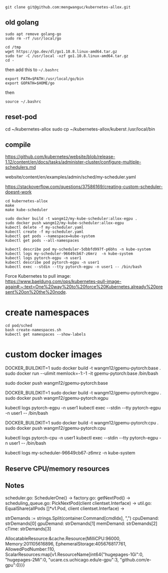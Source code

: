 ```
git clone git@github.com:mengwanguc/kubernetes-allox.git
```

## old golang

```
sudo apt remove golang-go
sudo rm -rf /usr/local/go

cd /tmp
wget https://go.dev/dl/go1.10.8.linux-amd64.tar.gz
sudo tar -C /usr/local -xzf go1.10.8.linux-amd64.tar.gz
cd -
```

then add this to `~/.bashrc`

```
export PATH=$PATH:/usr/local/go/bin
export GOPATH=$HOME/go
```

then 

```
source ~/.bashrc
```

## reset-pod
cd ~/kubernetes-allox
sudo cp ~/kubernetes-allox/kuberst /usr/local/bin


## compile
https://github.com/kubernetes/website/blob/release-1.12/content/en/docs/tasks/administer-cluster/configure-multiple-schedulers.md

website/content/en/examples/admin/sched/my-scheduler.yaml

https://stackoverflow.com/questions/37586169/creating-custom-scheduler-doesnt-work

```
cd kubernetes-allox
make
make kube-scheduler

sudo docker build -t wangm12/my-kube-scheduler:allox-egpu .
sudo docker push wangm12/my-kube-scheduler:allox-egpu
kubectl delete -f my-scheduler.yaml
kubectl create -f my-scheduler.yaml
kubectl get pods --namespace=kube-system
kubectl get pods --all-namespaces
```

```
kubectl describe pod my-scheduler-5dbbfd997f-p6bhs -n kube-system
kubectl logs my-scheduler-96649cb67-z6mrz  -n kube-system
kubectl logs pytorch-egpu -n user1
kubectl describe pod pytorch-egpu -n user1
kubectl exec --stdin --tty pytorch-egpu -n user1 -- /bin/bash
```

Force Kubernetes to pull image: https://www.baeldung.com/ops/kubernetes-pull-image-again#:~:text=One%20way%20to%20force%20Kubernetes,already%20present%20on%20the%20node.


# create namespaces

```
cd pod/sched
bash create-namespaces.sh
kubectl get namespaces --show-labels
```




# custom docker images

DOCKER_BUILDKIT=1 sudo docker build -t wangm12/gpemu-pytorch:base .
sudo docker run --ulimit memlock=-1:-1 -it gpemu-pytorch:base /bin/bash

sudo docker push wangm12/gpemu-pytorch:base


DOCKER_BUILDKIT=1 sudo docker build -t wangm12/gpemu-pytorch:egpu .
sudo docker push wangm12/gpemu-pytorch:egpu


kubectl logs pytorch-egpu -n user1
kubectl exec --stdin --tty pytorch-egpu -n user1 -- /bin/bash


DOCKER_BUILDKIT=1 sudo docker build -t wangm12/gpemu-pytorch:cpu .
sudo docker push wangm12/gpemu-pytorch:cpu

kubectl logs pytorch-cpu -n user1
kubectl exec --stdin --tty pytorch-egpu -n user1 -- /bin/bash



kubectl logs my-scheduler-96649cb67-z6mrz  -n kube-system

## Reserve CPU/memory resources



## Notes

scheduler.go: SchedulerOne() ->
factory.go: getNextPod() ->
scheduling_queue.go: PickNextPod(client clientset.Interface) ->
util.go: EqualShare(allPods []*v1.Pod, client clientset.Interface) ->





strDemands := strings.Split(container.Command[cmdIdx], ",")
cpuDemand: strDemands[0]
gpuDemand: strDemands[1]
memDemand: strDemands[2]
cTime: strDemands[3]


AllocatableResource:&cache.Resource{MilliCPU:96000, Memory:201105616896, EphemeralStorage:405676817761, AllowedPodNumber:110, ScalarResources:map[v1.ResourceName]int64{"hugepages-1Gi":0, "hugepages-2Mi":0, "ucare.cs.uchicago.edu/e-gpu":3, "github.com/e-gpu":0}}}
